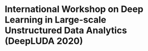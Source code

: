 # International Workshop on Deep Learning in Large-scale Unstructured Data Analytics (DeepLUDA 2020)
